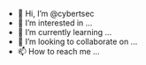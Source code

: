 - 👋 Hi, I’m @cybertsec
- 👀 I’m interested in ...
- 🌱 I’m currently learning ...
- 💞️ I’m looking to collaborate on ...
- 📫 How to reach me ...

<!---
cybertsec/cybertsec is a ✨ special ✨ repository because its `README.md` (this file) appears on your GitHub profile.
You can click the Preview link to take a look at your changes.
--->
